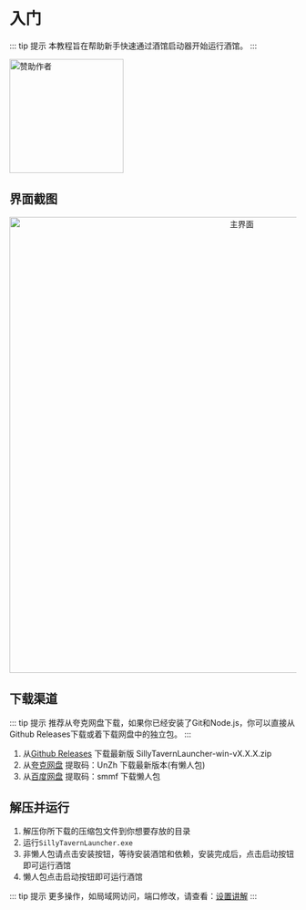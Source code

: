 # 入门
::: tip 提示
本教程旨在帮助新手快速通过酒馆启动器开始运行酒馆。
:::

[<img width="200" src="https://pic1.afdiancdn.com/static/img/welcome/button-sponsorme.png" alt="赞助作者">](https://ifdian.net/order/create?user_id=8a03ea64ebc211ebad0e52540025c377)
## 界面截图
<div align="center">
  <img src="/main.png" alt="主界面" width="800"/>
</div>

## 下载渠道
::: tip 提示
推荐从夸克网盘下载，如果你已经安装了Git和Node.js，你可以直接从Github Releases下载或着下载网盘中的独立包。
:::
1. 从[Github Releases](https://github.com/LingyeSoul/SillyTavernLauncher/releases) 下载最新版 SillyTavernLauncher-win-vX.X.X.zip
2. 从[夸克网盘](https://pan.quark.cn/s/efdad4e8e386) 提取码：UnZh 下载最新版本(有懒人包)
3. 从[百度网盘](https://pan.baidu.com/s/1DbyewbHfCfS5XDC1c7RdSg?pwd=smmf) 提取码：smmf 下载懒人包

## 解压并运行
1. 解压你所下载的压缩包文件到你想要存放的目录
2. 运行`SillyTavernLauncher.exe`
3. 非懒人包请点击安装按钮，等待安装酒馆和依赖，安装完成后，点击启动按钮即可运行酒馆
4. 懒人包点击启动按钮即可运行酒馆

::: tip 提示
更多操作，如局域网访问，端口修改，请查看：[设置讲解](/setting)
:::

